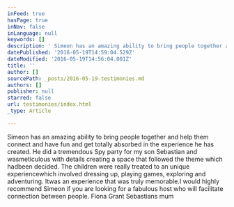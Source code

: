 ```yaml
---
inFeed: true
hasPage: true
inNav: false
inLanguage: null
keywords: []
description: ' Simeon has an amazing ability to bring people together and help them connect and have fun and get totally absorbed in the experience he has created. He did a tremendous Spy party for my son Sebastian and wasmeticulous with details creating a space that followed the theme which hadbeen decided. The children were really treated to an unique experiencewhich involved dressing up, playing games, exploring and adventuring. Itwas an experience that was truly memorable.I would highly recommend Simeon if you are looking for a fabulous host who will facilitate connection between people. Fiona Grant Sebastians mum'
datePublished: '2016-05-19T14:59:04.529Z'
dateModified: '2016-05-19T14:56:04.001Z'
title: ''
author: []
sourcePath: _posts/2016-05-19-testimonies.md
authors: []
publisher: null
starred: false
url: testimonies/index.html
_type: Article

---
```

Simeon has an amazing ability to bring people together and help them connect and have fun and get totally absorbed in the experience he has created. He did a tremendous Spy party for my son Sebastian and wasmeticulous with details creating a space that followed the theme which hadbeen decided. The children were really treated to an unique experiencewhich involved dressing up, playing games, exploring and adventuring. Itwas an experience that was truly memorable.I would highly recommend Simeon if you are looking for a fabulous host who will facilitate connection between people. Fiona Grant Sebastians mum